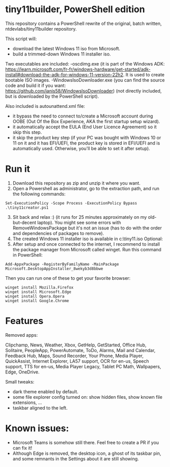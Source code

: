 # tiny11builder, PowerShell edition

This repository contains a PowerShell rewrite of the original, batch written, ntdevlabs/tiny11builder repository.

This script will:
* download the latest Windows 11 iso from Microsoft.
* build a trimmed-down Windows 11 installer iso.

Two executables are included:
-oscdimg.exe (it is part of the Windows ADK: <https://learn.microsoft.com/fr-fr/windows-hardware/get-started/adk-install#download-the-adk-for-windows-11-version-22h2>. It is used to create bootable ISO images.
-WindowsIsoDownloader.exe (you can find the source code and build it if you want: <https://github.com/ianis58/WindowsIsoDownloader>) (not directly included, but is downloaded by the PowerShell script).

Also included is autounattend.xml file:
* it bypass the need to connect to/create a Microsoft account during OOBE (Out Of the Box Experience, AKA the first startup setup wizard).
* it automatically accept the EULA (End User Licence Agreement) so it skip this step.
* it skip the product key step (if your PC was bought with Windows 10 or 11 on it and it has EFI/UEFI, the product key is stored in EFI/UEFI and is automatically used. Otherwise, you'll be able to set it after setup).

# Run it

1. Download this repository as zip and unzip it where you want.
2. Open a Powershell as administrator, go to the extraction path, and run the following commands:
```
Set-ExecutionPolicy -Scope Process -ExecutionPolicy Bypass
.\tiny11creator.ps1
```
3. Sit back and relax :) (it runs for 25 minutes approximately on my old-but-decent laptop). You might see some errors with RemoveWindowsPackage but it's not an issue (has to do with the order and dependencies of packages to remove).
4. The created Windows 11 installer iso is available in c:\tiny11.iso
Optional:
5. After setup and once connected to the internet, I recommend to install the package manager from Microsoft called winget. Run this command in PowerShell:
```
Add-AppxPackage -RegisterByFamilyName -MainPackage Microsoft.DesktopAppInstaller_8wekyb3d8bbwe
```
Then you can run one of these to get your favorite browser:
```
winget install Mozilla.Firefox
winget install Microsoft.Edge
winget install Opera.Opera
winget install Google.Chrome
```

# Features
Removed apps:

Clipchamp,
News,
Weather,
Xbox,
GetHelp,
GetStarted,
Office Hub,
Solitaire,
PeopleApp,
PowerAutomate,
ToDo,
Alarms,
Mail and Calendar,
Feedback Hub,
Maps,
Sound Recorder,
Your Phone,
Media Player,
QuickAssist,
Internet Explorer,
LA57 support,
OCR for en-us,
Speech support,
TTS for en-us,
Media Player Legacy,
Tablet PC Math,
Wallpapers,
Edge,
OneDrive.

Small tweaks:
* dark theme enabled by default.
* some file explorer config turned on: show hidden files, show known file extensions, ...
* taskbar aligned to the left.

# Known issues:

* Microsoft Teams is somehow still there. Feel free to create a PR if you can fix it!
* Although Edge is removed, the desktop icon, a ghost of its taskbar pin, and some remnants in the Settings about it are still showing.
